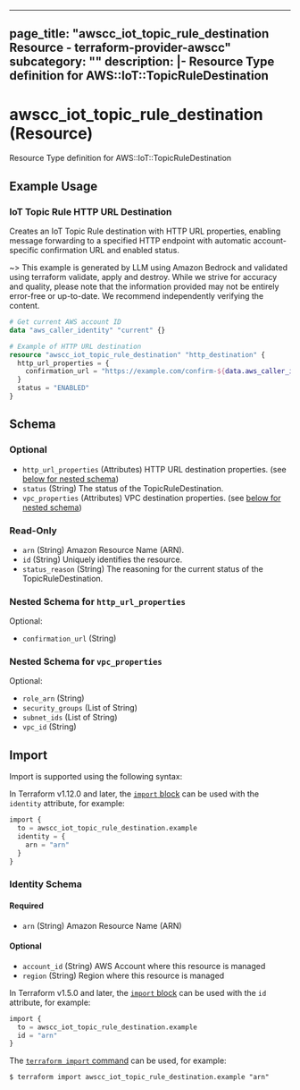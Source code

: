 
---
page_title: "awscc_iot_topic_rule_destination Resource - terraform-provider-awscc"
subcategory: ""
description: |-
  Resource Type definition for AWS::IoT::TopicRuleDestination
---

# awscc_iot_topic_rule_destination (Resource)

Resource Type definition for AWS::IoT::TopicRuleDestination

## Example Usage

### IoT Topic Rule HTTP URL Destination

Creates an IoT Topic Rule destination with HTTP URL properties, enabling message forwarding to a specified HTTP endpoint with automatic account-specific confirmation URL and enabled status.

~> This example is generated by LLM using Amazon Bedrock and validated using terraform validate, apply and destroy. While we strive for accuracy and quality, please note that the information provided may not be entirely error-free or up-to-date. We recommend independently verifying the content.

```terraform
# Get current AWS account ID
data "aws_caller_identity" "current" {}

# Example of HTTP URL destination
resource "awscc_iot_topic_rule_destination" "http_destination" {
  http_url_properties = {
    confirmation_url = "https://example.com/confirm-${data.aws_caller_identity.current.account_id}"
  }
  status = "ENABLED"
}
```

<!-- schema generated by tfplugindocs -->
## Schema

### Optional

- `http_url_properties` (Attributes) HTTP URL destination properties. (see [below for nested schema](#nestedatt--http_url_properties))
- `status` (String) The status of the TopicRuleDestination.
- `vpc_properties` (Attributes) VPC destination properties. (see [below for nested schema](#nestedatt--vpc_properties))

### Read-Only

- `arn` (String) Amazon Resource Name (ARN).
- `id` (String) Uniquely identifies the resource.
- `status_reason` (String) The reasoning for the current status of the TopicRuleDestination.

<a id="nestedatt--http_url_properties"></a>
### Nested Schema for `http_url_properties`

Optional:

- `confirmation_url` (String)


<a id="nestedatt--vpc_properties"></a>
### Nested Schema for `vpc_properties`

Optional:

- `role_arn` (String)
- `security_groups` (List of String)
- `subnet_ids` (List of String)
- `vpc_id` (String)

## Import

Import is supported using the following syntax:

In Terraform v1.12.0 and later, the [`import` block](https://developer.hashicorp.com/terraform/language/import) can be used with the `identity` attribute, for example:

```terraform
import {
  to = awscc_iot_topic_rule_destination.example
  identity = {
    arn = "arn"
  }
}
```

<!-- schema generated by tfplugindocs -->
### Identity Schema

#### Required

- `arn` (String) Amazon Resource Name (ARN)

#### Optional

- `account_id` (String) AWS Account where this resource is managed
- `region` (String) Region where this resource is managed

In Terraform v1.5.0 and later, the [`import` block](https://developer.hashicorp.com/terraform/language/import) can be used with the `id` attribute, for example:

```terraform
import {
  to = awscc_iot_topic_rule_destination.example
  id = "arn"
}
```

The [`terraform import` command](https://developer.hashicorp.com/terraform/cli/commands/import) can be used, for example:

```shell
$ terraform import awscc_iot_topic_rule_destination.example "arn"
```
